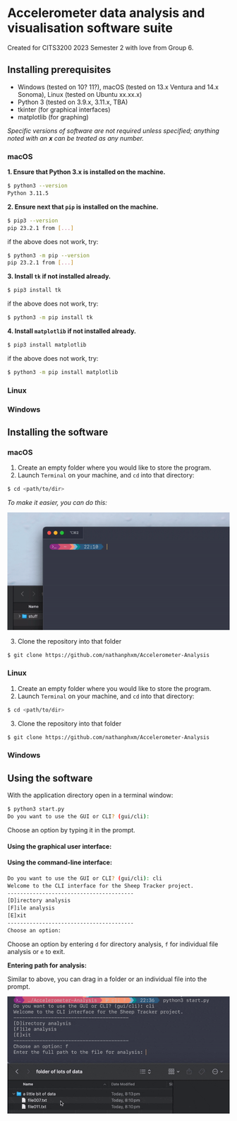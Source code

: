 # Accelerometer data analysis and visualisation software suite
Created for CITS3200 2023 Semester 2 with love from Group 6.


## Installing prerequisites

- Windows (tested on 10? 11?), macOS (tested on 13.x Ventura and 14.x Sonoma), Linux (tested on Ubuntu xx.xx.x)
- Python 3 (tested on 3.9.x, 3.11.x, TBA)
- tkinter (for graphical interfaces)
- matplotlib (for graphing)

*Specific versions of software are not required unless specified; anything noted with an **x** can be treated as any number.*

### macOS
**1. Ensure that Python 3.x is installed on the machine.**
```bash
$ python3 --version
Python 3.11.5
```

**2. Ensure next that `pip` is installed on the machine.**

```bash
$ pip3 --version
pip 23.2.1 from [...]
```
if the above does not work, try:
```bash
$ python3 -m pip --version
pip 23.2.1 from [...]
```

**3. Install `tk` if not installed already.**

```bash
$ pip3 install tk
```
if the above does not work, try:
```bash
$ python3 -m pip install tk
```

**4. Install `matplotlib` if not installed already.**

```bash
$ pip3 install matplotlib
```
if the above does not work, try:
```bash
$ python3 -m pip install matplotlib
```

### Linux

### Windows

## Installing the software

### macOS

1. Create an empty folder where you would like to store the program.
2. Launch `Terminal` on your machine, and `cd` into that directory:
```bash
$ cd <path/to/dir>
```
*To make it easier, you can do this:*

![Drag a folder into a terminal window to reveal its path](https://github.com/nathanphxm/Accelerometer-Analysis/blob/4862fac1fc564749b92ba0f82d849cf0e2dd8cd6/docs/drag-for-path.gif)

3. Clone the repository into that folder

```bash
$ git clone https://github.com/nathanphxm/Accelerometer-Analysis
```

### Linux

1. Create an empty folder where you would like to store the program.
2. Launch `Terminal` on your machine, and `cd` into that directory:
```bash
$ cd <path/to/dir>
```
3. Clone the repository into that folder
```bash
$ git clone https://github.com/nathanphxm/Accelerometer-Analysis
```

### Windows

## Using the software

With the application directory open in a terminal window:

```bash
$ python3 start.py
Do you want to use the GUI or CLI? (gui/cli):
```

Choose an option by typing it in the prompt. 

#### Using the graphical user interface:

#### Using the command-line interface:

```bash
Do you want to use the GUI or CLI? (gui/cli): cli
Welcome to the CLI interface for the Sheep Tracker project.
----------------------------------------
[D]irectory analysis
[F]ile analysis
[E]xit
----------------------------------------
Choose an option:
```

Choose an option by entering `d` for directory analysis, `f` for individual file analysis or `e` to exit.

**Entering path for analysis:**

Similar to above, you can drag in a folder or an individual file into the prompt.

![Drag a folder worth of data into the prompt](https://github.com/nathanphxm/Accelerometer-Analysis/blob/f5564f394473758a5b7e6434a34b5d2e19121c6d/docs/drag-for-path-2.gif)

